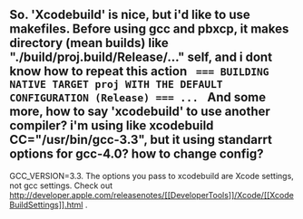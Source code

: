 
So. 'Xcodebuild' is nice, but i'd like to use makefiles. Before using gcc and pbxcp, it makes directory (mean builds) like "./build/proj.build/Release/..." self, and i dont know how to repeat this action
<code>
=== BUILDING NATIVE TARGET proj WITH THE DEFAULT CONFIGURATION (Release) === 
...
</code>
And some more, how to say 'xcodebuild' to use another compiler? i'm using like xcodebuild CC="/usr/bin/gcc-3.3", but it using standarrt options for gcc-4.0? how to change config?
----
GCC_VERSION=3.3.  The options you pass to xcodebuild are Xcode settings, not gcc settings.  Check out http://developer.apple.com/releasenotes/[[DeveloperTools]]/Xcode/[[XcodeBuildSettings]].html .
